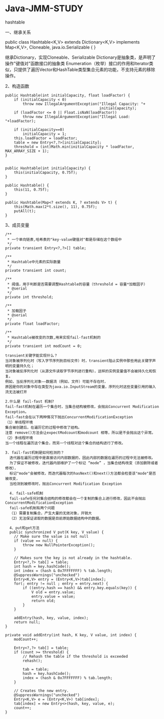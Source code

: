 # Java-JMM-STUDY

hashtable

一、继承关系

public class Hashtable<K,V>
    extends Dictionary<K,V>
    implements Map<K,V>, Cloneable, java.io.Serializable {
}

继承Dictionary，实现Cloneable、Serializable
Dictionary是抽象类，是声明了操作"键值对"函数接口的抽象类
Enumeration（枚举）接口的作用和Iterator类似，只提供了遍历Vector和HashTable类型集合元素的功能，不支持元素的移除操作。

2、构造函数
    
    public Hashtable(int initialCapacity, float loadFactor) {
        if (initialCapacity < 0)
            throw new IllegalArgumentException("Illegal Capacity: "+
                                               initialCapacity);
        if (loadFactor <= 0 || Float.isNaN(loadFactor))
            throw new IllegalArgumentException("Illegal Load: "+loadFactor);

        if (initialCapacity==0)
            initialCapacity = 1;
        this.loadFactor = loadFactor;
        table = new Entry<?,?>[initialCapacity];
        threshold = (int)Math.min(initialCapacity * loadFactor, MAX_ARRAY_SIZE + 1);
    }

    
    public Hashtable(int initialCapacity) {
        this(initialCapacity, 0.75f);
    }
    
    public Hashtable() {
        this(11, 0.75f);
    }

    public Hashtable(Map<? extends K, ? extends V> t) {
        this(Math.max(2*t.size(), 11), 0.75f);
        putAll(t);
    }

3、成员变量

    /**
     * 一个单向链表,哈希表的"key-value键值对"都是存储在这个数组中
     */
    private transient Entry<?,?>[] table;

    /**
     * Hashtable中元素的实际数量 
     */
    private transient int count;

    /**
     * 阈值，用于判断是否需要调整Hashtable的容量（threshold = 容量*加载因子）  
     * @serial
     */
    private int threshold;

    /**
     * 加载因子
     * @serial
     */
    private float loadFactor;

    /**
     * Hashtable被改变的次数,用来实现fail-fast机制的
     */
    private transient int modCount = 0;
    
    transient关键字能实现什么？
    当对象被序列化时（写入字节序列到目标文件）时，transient阻止实例中那些用此关键字声明的变量持久化；
    当对象被反序列化时（从源文件读取字节序列进行重构），这样的实例变量值不会被持久化和恢复。
    例如，当反序列化对象——数据流（例如，文件）可能不存在时，
    原因是你的对象中存在类型为java.io.InputStream的变量，序列化时这些变量引用的输入流无法被打开
    
    2.什么是 fail-fast 机制?
    fail-fast机制在遍历一个集合时，当集合结构被修改，会抛出Concurrent Modification Exception。
    fail-fast会在以下两种情况下抛出ConcurrentModificationException
    （1）单线程环境
    集合被创建后，在遍历它的过程中修改了结构。
    注意 remove()方法会让expectModcount和modcount 相等，所以是不会抛出这个异常。
    （2）多线程环境
    当一个线程在遍历这个集合，而另一个线程对这个集合的结构进行了修改。
    
    3. fail-fast机制是如何检测的？
      迭代器在遍历过程中是直接访问内部数据的，因此内部的数据在遍历的过程中无法被修改。
      为了保证不被修改，迭代器内部维护了一个标记 “mode” ，当集合结构改变（添加删除或者修改），
      标记"mode"会被修改，而迭代器每次的hasNext()和next()方法都会检查该"mode"是否被改变，
      当检测到被修改时，抛出Concurrent Modification Exception
      
      4. fail-safe机制
      fail-safe任何对集合结构的修改都会在一个复制的集合上进行修改，因此不会抛出ConcurrentModificationException
      fail-safe机制有两个问题
      （1）需要复制集合，产生大量的无效对象，开销大
      （2）无法保证读取的数据是目前原始数据结构中的数据。
      
      4、put和get方法
      public synchronized V put(K key, V value) {
        // Make sure the value is not null
        if (value == null) {
            throw new NullPointerException();
        }

        // Makes sure the key is not already in the hashtable.
        Entry<?,?> tab[] = table;
        int hash = key.hashCode();
        int index = (hash & 0x7FFFFFFF) % tab.length;
        @SuppressWarnings("unchecked")
        Entry<K,V> entry = (Entry<K,V>)tab[index];
        for(; entry != null ; entry = entry.next) {
            if ((entry.hash == hash) && entry.key.equals(key)) {
                V old = entry.value;
                entry.value = value;
                return old;
            }
        }

        addEntry(hash, key, value, index);
        return null;
    }
    
    private void addEntry(int hash, K key, V value, int index) {
        modCount++;

        Entry<?,?> tab[] = table;
        if (count >= threshold) {
            // Rehash the table if the threshold is exceeded
            rehash();

            tab = table;
            hash = key.hashCode();
            index = (hash & 0x7FFFFFFF) % tab.length;
        }

        // Creates the new entry.
        @SuppressWarnings("unchecked")
        Entry<K,V> e = (Entry<K,V>) tab[index];
        tab[index] = new Entry<>(hash, key, value, e);
        count++;
    }
   
